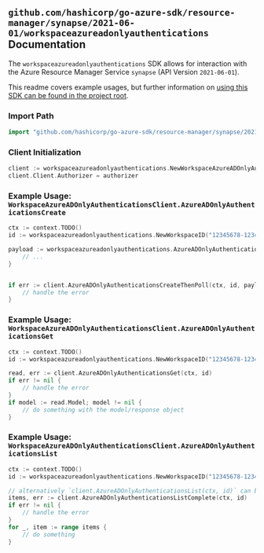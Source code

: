 
## `github.com/hashicorp/go-azure-sdk/resource-manager/synapse/2021-06-01/workspaceazureadonlyauthentications` Documentation

The `workspaceazureadonlyauthentications` SDK allows for interaction with the Azure Resource Manager Service `synapse` (API Version `2021-06-01`).

This readme covers example usages, but further information on [using this SDK can be found in the project root](https://github.com/hashicorp/go-azure-sdk/tree/main/docs).

### Import Path

```go
import "github.com/hashicorp/go-azure-sdk/resource-manager/synapse/2021-06-01/workspaceazureadonlyauthentications"
```


### Client Initialization

```go
client := workspaceazureadonlyauthentications.NewWorkspaceAzureADOnlyAuthenticationsClientWithBaseURI("https://management.azure.com")
client.Client.Authorizer = authorizer
```


### Example Usage: `WorkspaceAzureADOnlyAuthenticationsClient.AzureADOnlyAuthenticationsCreate`

```go
ctx := context.TODO()
id := workspaceazureadonlyauthentications.NewWorkspaceID("12345678-1234-9876-4563-123456789012", "example-resource-group", "workspaceValue")

payload := workspaceazureadonlyauthentications.AzureADOnlyAuthentication{
	// ...
}


if err := client.AzureADOnlyAuthenticationsCreateThenPoll(ctx, id, payload); err != nil {
	// handle the error
}
```


### Example Usage: `WorkspaceAzureADOnlyAuthenticationsClient.AzureADOnlyAuthenticationsGet`

```go
ctx := context.TODO()
id := workspaceazureadonlyauthentications.NewWorkspaceID("12345678-1234-9876-4563-123456789012", "example-resource-group", "workspaceValue")

read, err := client.AzureADOnlyAuthenticationsGet(ctx, id)
if err != nil {
	// handle the error
}
if model := read.Model; model != nil {
	// do something with the model/response object
}
```


### Example Usage: `WorkspaceAzureADOnlyAuthenticationsClient.AzureADOnlyAuthenticationsList`

```go
ctx := context.TODO()
id := workspaceazureadonlyauthentications.NewWorkspaceID("12345678-1234-9876-4563-123456789012", "example-resource-group", "workspaceValue")

// alternatively `client.AzureADOnlyAuthenticationsList(ctx, id)` can be used to do batched pagination
items, err := client.AzureADOnlyAuthenticationsListComplete(ctx, id)
if err != nil {
	// handle the error
}
for _, item := range items {
	// do something
}
```
